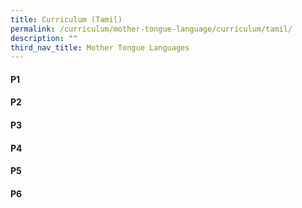 ```yaml
---
title: Curriculum (Tamil)
permalink: /curriculum/mother-tongue-language/curriculum/tamil/
description: ""
third_nav_title: Mother Tongue Languages
---
```



#### **P1**
#### **P2**
#### **P3**
#### **P4**
#### **P5**
#### **P6**